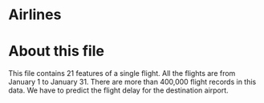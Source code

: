 # Airlines

# About this file
This file contains 21 features of a single flight. 
All the flights are from January 1 to January 31. There are more than 400,000 flight records in this data. 
We have to predict the flight delay for the destination airport.
